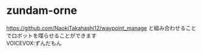 # zundam-orne
https://github.com/NaokiTakahashi12/waypoint_manage
と組み合わせることでロボットを喋らせることができます  
VOICEVOX:ずんだもん  
